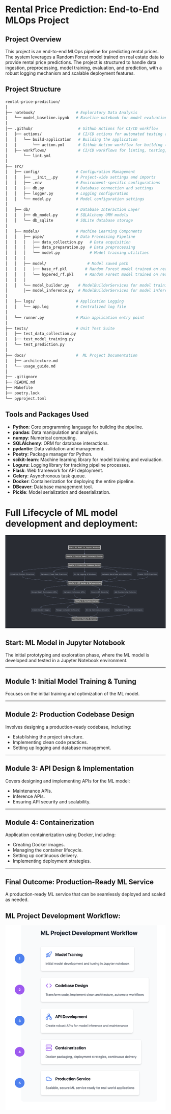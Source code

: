 # Rental Price Prediction: End-to-End MLOps Project

## Project Overview

This project is an end-to-end MLOps pipeline for predicting rental prices. The system leverages a Random Forest model trained on real estate data to provide rental price predictions. The project is structured to handle data ingestion, preprocessing, model training, evaluation, and prediction, with a robust logging mechanism and scalable deployment features.

## Project Structure

```bash
rental-price-prediction/
│
├── notebook/                  # Exploratory Data Analysis
│   └── model_baseline.ipynb   # Baseline notebook for model evaluation
│
│── .github/                    # Github Actions for CI/CD workflow 
│   ├── actions/                # CI/CD actions for automated testing and deployment
│   │   └── build-application   # Building the application
│   │       └── action.yml      # Github Action workflow for building the application
│   ├── workflows/              # CI/CD workflows for linting, testing, and deployment
│       └── lint.yml
│           
├── src/
│   ├── config/                # Configuration Management
│   │   ├── __init__.py        # Project-wide settings and imports
│   │   ├── .env               # Environment-specific configurations
│   │   ├── db.py              # Database connection and settings
│   │   ├── logger.py          # Logging configuration
│   │   └── model.py           # Model configuration settings
│
│   ├── db/                    # Database Interaction Layer
│   │   ├── db_model.py        # SQLAlchemy ORM models
│   │   └── db_sqlite          # SQLite database storage
│
│   ├── models/                # Machine Learning Components
│   │   ├── pipe/              # Data Processing Pipeline
│   │   │   ├── data_collection.py   # Data acquisition
│   │   │   ├── data_preparation.py  # Data preprocessing
│   │   │   └── model.py             # Model training utilities
│   │   │
│   │   ├── model/                  # Model saved path 
│   │   │   ├── base_rf.pkl        # Random Forest model trained on real estate data
│   │   │   └── hypered_rf.pkl     # Random Forest model trained on real estate data with hyperparameter tuning
│   │   │
│   │   └── model_builder.py    # ModelBuilderServices for model training
│       │── model_inference.py  # ModelBuilderServices for model inference Predication
│ 
│   ├── logs/                  # Application Logging
│   │   └── app.log            # Centralized log file
│
│   └── runner.py              # Main application entry point
│
├── tests/                     # Unit Test Suite
│   ├── test_data_collection.py
│   ├── test_model_training.py
│   └── test_prediction.py
│
├── docs/                      #  ML Project Documentation
│   ├── architecture.md
│   └── usage_guide.md
│
├── .gitignore
├── README.md
├── Makefile
├── poetry.lock
└── pyproject.toml
```



## Tools and Packages Used

- **Python**: Core programming language for building the pipeline.
- **pandas**: Data manipulation and analysis.
- **numpy**: Numerical computing.
- **SQLAlchemy**: ORM for database interactions.
- **pydantic**: Data validation and management.
- **Poetry**: Package manager for Python.
- **scikit-learn**: Machine learning library for model training and evaluation.
- **Loguru**: Logging library for tracking pipeline processes.
- **Flask**: Web framework for API deployment.
- **Celery**: Asynchronous task queue.
- **Docker**: Containerization for deploying the entire pipeline.
- **DBeaver**: Database management tool. 
- **Pickle**: Model serialization and deserialization.

# Full Lifecycle of ML model development and deployment: 
![workflow](./imgs/mlflow_diagram.png)

## Start: ML Model in Jupyter Notebook

The initial prototyping and exploration phase, where the ML model is developed and tested in a Jupyter Notebook environment.

---

## Module 1: Initial Model Training & Tuning

Focuses on the initial training and optimization of the ML model.

---

## Module 2: Production Codebase Design

Involves designing a production-ready codebase, including:
- Establishing the project structure.
- Implementing clean code practices.
- Setting up logging and database management.

---

## Module 3: API Design & Implementation

Covers designing and implementing APIs for the ML model:
- Maintenance APIs.
- Inference APIs.
- Ensuring API security and scalability.

---

## Module 4: Containerization

Application containerization using Docker, including:
- Creating Docker images.
- Managing the container lifecycle.
- Setting up continuous delivery.
- Implementing deployment strategies.

---

## Final Outcome: Production-Ready ML Service

A production-ready ML service that can be seamlessly deployed and scaled as needed.

## ML Project Development Workflow:
![workflow](./imgs/workflow.png)